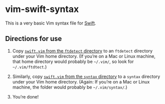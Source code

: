 vim-swift-syntax
================

This is a very basic Vim syntax file for [Swift](https://developer.apple.com/swift/).

Directions for use
------------------

1. Copy [`swift.vim` from the `ftdetect` directory](https://github.com/fifthposition/vim-swift-syntax/blob/master/ftdetect/swift.vim) to an `ftdetect` directory under your Vim home directory. (If you&#8217;re on a Mac or Linux machine, that home directory would probably be `~/.vim/`, so look for `~/.vim/ftdtect`.)

2. Similarly, copy [`swift.vim` from the `syntax` directory](https://github.com/fifthposition/vim-swift-syntax/blob/master/syntax/swift.vim) to a `syntax` directory under your Vim home directory. (Again: If you&#8217;re on a Mac or Linux machine, the folder would probably be `~/.vim/syntax/`.)

3. You&#8217;re done!

